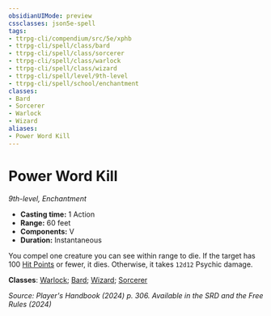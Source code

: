 ```yaml
---
obsidianUIMode: preview
cssclasses: json5e-spell
tags:
- ttrpg-cli/compendium/src/5e/xphb
- ttrpg-cli/spell/class/bard
- ttrpg-cli/spell/class/sorcerer
- ttrpg-cli/spell/class/warlock
- ttrpg-cli/spell/class/wizard
- ttrpg-cli/spell/level/9th-level
- ttrpg-cli/spell/school/enchantment
classes:
- Bard
- Sorcerer
- Warlock
- Wizard
aliases:
- Power Word Kill
---
```

# Power Word Kill
*9th-level, Enchantment*  


- **Casting time:** 1 Action
- **Range:** 60 feet
- **Components:** V
- **Duration:** Instantaneous

You compel one creature you can see within range to die. If the target has 100 [Hit Points](Інструменти%20ДМ/CLI/rules/variant-rules/hit-points-xphb.md) or fewer, it dies. Otherwise, it takes `12d12` Psychic damage.

**Classes**: [Warlock](Інструменти%20ДМ/CLI/lists/list-spells-classes-warlock.md); [Bard](Інструменти%20ДМ/CLI/lists/list-spells-classes-bard.md); [Wizard](Інструменти%20ДМ/CLI/lists/list-spells-classes-wizard.md); [Sorcerer](Інструменти%20ДМ/CLI/lists/list-spells-classes-sorcerer.md)

*Source: Player's Handbook (2024) p. 306. Available in the <span title='Systems Reference Document (5.2)'>SRD</span> and the Free Rules (2024)*